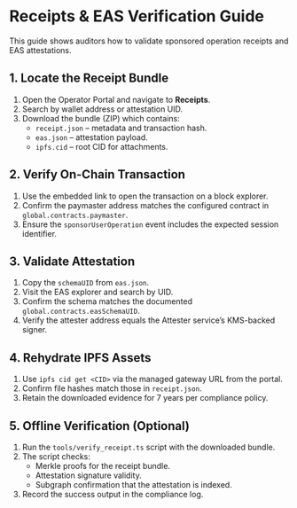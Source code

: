 # Receipts & EAS Verification Guide

This guide shows auditors how to validate sponsored operation receipts and EAS attestations.

## 1. Locate the Receipt Bundle

1. Open the Operator Portal and navigate to **Receipts**.
2. Search by wallet address or attestation UID.
3. Download the bundle (ZIP) which contains:
   - `receipt.json` – metadata and transaction hash.
   - `eas.json` – attestation payload.
   - `ipfs.cid` – root CID for attachments.

## 2. Verify On-Chain Transaction

1. Use the embedded link to open the transaction on a block explorer.
2. Confirm the paymaster address matches the configured contract in `global.contracts.paymaster`.
3. Ensure the `sponsorUserOperation` event includes the expected session identifier.

## 3. Validate Attestation

1. Copy the `schemaUID` from `eas.json`.
2. Visit the EAS explorer and search by UID.
3. Confirm the schema matches the documented `global.contracts.easSchemaUID`.
4. Verify the attester address equals the Attester service’s KMS-backed signer.

## 4. Rehydrate IPFS Assets

1. Use `ipfs cid get <CID>` via the managed gateway URL from the portal.
2. Confirm file hashes match those in `receipt.json`.
3. Retain the downloaded evidence for 7 years per compliance policy.

## 5. Offline Verification (Optional)

1. Run the `tools/verify_receipt.ts` script with the downloaded bundle.
2. The script checks:
   - Merkle proofs for the receipt bundle.
   - Attestation signature validity.
   - Subgraph confirmation that the attestation is indexed.
3. Record the success output in the compliance log.
